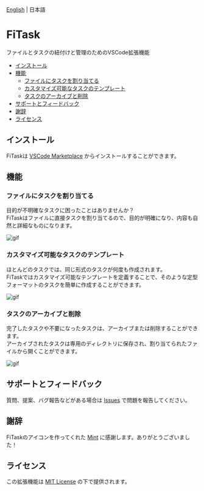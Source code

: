 [English](README.md) | 日本語

# FiTask

ファイルとタスクの紐付けと管理のためのVSCode拡張機能

- [インストール](#インストール)
- [機能](#機能)
  - [ファイルにタスクを割り当てる](#ファイルにタスクを割り当てる)
  - [カスタマイズ可能なタスクのテンプレート](#カスタマイズ可能なタスクのテンプレート)
  - [タスクのアーカイブと削除](#タスクのアーカイブと削除)
- [サポートとフィードバック](#サポートとフィードバック)
- [謝辞](#謝辞)
- [ライセンス](#ライセンス)

## インストール
FiTaskは [VSCode Marketplace](https://marketplace.visualstudio.com/items?itemName=rarula.fi-task) からインストールすることができます。

## 機能

### ファイルにタスクを割り当てる
目的が不明確なタスクに困ったことはありませんか？  
FiTaskはファイルに直接タスクを割り当てるので、目的が明確になり、内容も自然と詳細なものになります。

![gif](images/newTask.gif)

### カスタマイズ可能なタスクのテンプレート
ほとんどのタスクでは、同じ形式のタスクが何度も作成されます。  
FiTaskではカスタマイズ可能なテンプレートを定義することで、そのような定型フォーマットのタスクを簡単に作成することができます。

![gif](images/taskTemplates.gif)

### タスクのアーカイブと削除
完了したタスクや不要になったタスクは、アーカイブまたは削除することができます。  
アーカイブされたタスクは専用のディレクトリに保存され、割り当てられたファイルから開くことができます。

![gif](images/archivingAndDeleting.gif)

## サポートとフィードバック
質問、提案、バグ報告などがある場合は [Issues](https://github.com/rarula/FiTask/issues) で問題を報告してください。

## 謝辞
FiTaskのアイコンを作ってくれた [Mint](https://twitter.com/ShunjuMint) に感謝します。ありがとうございました！

## ライセンス
この拡張機能は [MIT License](LICENSE) の下で提供されます。
